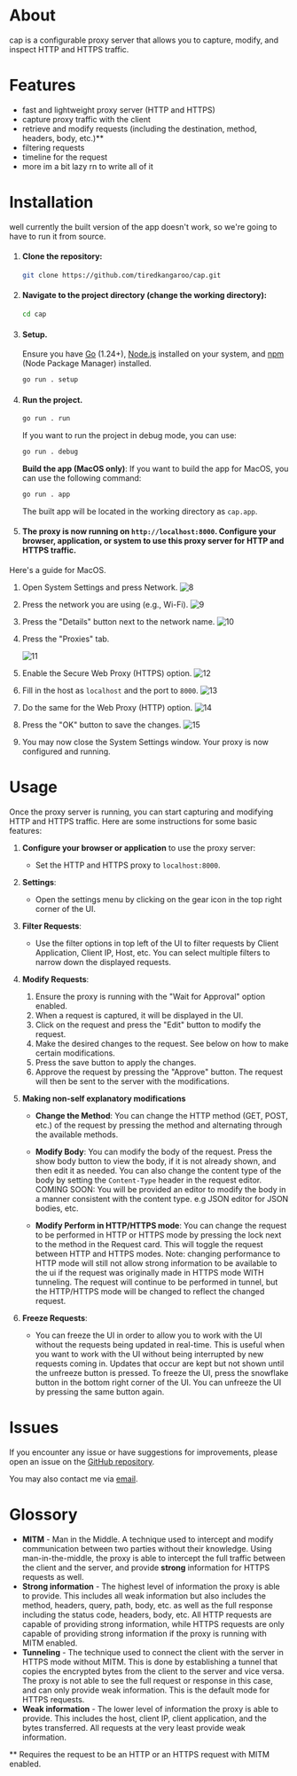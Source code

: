 # About

cap is a configurable proxy server that allows you to capture, modify, and inspect HTTP and HTTPS traffic.

# Features

- fast and lightweight proxy server (HTTP and HTTPS)
- capture proxy traffic with the client
- retrieve and modify requests (including the destination, method, headers, body, etc.)\*\*
- filtering requests
- timeline for the request
- more im a bit lazy rn to write all of it

# Installation

well currently the built version of the app doesn't work, so we're going to have to run it from source.

1. #### Clone the repository:

   ```bash
   git clone https://github.com/tiredkangaroo/cap.git
   ```

2. #### Navigate to the project directory (change the working directory):
   ```bash
   cd cap
   ```
3. #### Setup.
   Ensure you have [Go](https://go.dev/doc/install) (1.24+), [Node.js](https://nodejs.org/) installed on your system, and [npm](https://www.npmjs.com/get-npm) (Node Package Manager) installed.
   ```bash
   go run . setup
   ```
4. #### Run the project.

   ```bash
   go run . run
   ```

   If you want to run the project in debug mode, you can use:

   ```bash
   go run . debug
   ```

   **Build the app (MacOS only)**: If you want to build the app for MacOS, you can use the following command:

   ```bash
   go run . app
   ```

   The built app will be located in the working directory as `cap.app`.

5. #### The proxy is now running on `http://localhost:8000`. Configure your browser, application, or system to use this proxy server for HTTP and HTTPS traffic.

Here's a guide for MacOS.

1. Open System Settings and press Network.
   ![8](https://raw.githubusercontent.com/tiredkangaroo/cap/refs/heads/main/screenshots/8.png)
2. Press the network you are using (e.g., Wi-Fi).
   ![9](https://raw.githubusercontent.com/tiredkangaroo/cap/refs/heads/main/screenshots/9.png)
3. Press the "Details" button next to the network name.
   ![10](https://raw.githubusercontent.com/tiredkangaroo/cap/refs/heads/main/screenshots/10.png)

4. Press the "Proxies" tab.

   ![11](https://raw.githubusercontent.com/tiredkangaroo/cap/refs/heads/main/screenshots/11.png)

5. Enable the Secure Web Proxy (HTTPS) option.
   ![12](https://raw.githubusercontent.com/tiredkangaroo/cap/refs/heads/main/screenshots/12.png)

6. Fill in the host as `localhost` and the port to `8000`.
   ![13](https://raw.githubusercontent.com/tiredkangaroo/cap/refs/heads/main/screenshots/13.png)

7. Do the same for the Web Proxy (HTTP) option.
   ![14](https://raw.githubusercontent.com/tiredkangaroo/cap/refs/heads/main/screenshots/14.png)

8. Press the "OK" button to save the changes.
   ![15](https://raw.githubusercontent.com/tiredkangaroo/cap/refs/heads/main/screenshots/15.png)
9. You may now close the System Settings window. Your proxy is now configured and running.

# Usage

Once the proxy server is running, you can start capturing and modifying HTTP and HTTPS traffic. Here are some instructions for some basic features:

1. **Configure your browser or application** to use the proxy server:

   - Set the HTTP and HTTPS proxy to `localhost:8000`.

2. **Settings**:
   - Open the settings menu by clicking on the gear icon in the top right corner of the UI.
3. **Filter Requests**:

   - Use the filter options in top left of the UI to filter requests by Client Application, Client IP, Host, etc. You can select multiple filters to narrow down the displayed requests.

4. **Modify Requests**:

   1. Ensure the proxy is running with the "Wait for Approval" option enabled.
   2. When a request is captured, it will be displayed in the UI.
   3. Click on the request and press the "Edit" button to modify the request.
   4. Make the desired changes to the request. See below on how to make certain modifications.
   5. Press the save button to apply the changes.
   6. Approve the request by pressing the "Approve" button. The request will then be sent to the server with the modifications.

5. **Making non-self explanatory modifications**

   - **Change the Method**: You can change the HTTP method (GET, POST, etc.) of the request by pressing the method and alternating through the available methods.

   - **Modify Body**: You can modify the body of the request. Press the show body button to view the body, if it is not already shown, and then edit it as needed. You can also change the content type of the body by setting the `Content-Type` header in the request editor. COMING SOON: You will be provided an editor to modify the body in a manner consistent with the content type. e.g JSON editor for JSON bodies, etc.

   - **Modify Perform in HTTP/HTTPS mode**: You can change the request to be performed in HTTP or HTTPS mode by pressing the lock next to the method in the Request card. This will toggle the request between HTTP and HTTPS modes. Note: changing performance to HTTP mode will still not allow strong information to be available to the ui if the request was originally made in HTTPS mode WITH tunneling. The request will continue to be performed in tunnel, but the HTTP/HTTPS mode will be changed to reflect the changed request.

6. **Freeze Requests**:
   - You can freeze the UI in order to allow you to work with the UI without the requests being updated in real-time. This is useful when you want to work with the UI without being interrupted by new requests coming in. Updates that occur are kept but not shown until the unfreeze button is pressed. To freeze the UI, press the snowflake button in the bottom right corner of the UI. You can unfreeze the UI by pressing the same button again.

# Issues

If you encounter any issue or have suggestions for improvements, please open an issue on the [GitHub repository](https://tiredkangaroo.github.io/cap/issues).

You may also contact me via [email](mailto:ajinest6@gmail.com).

# Glossory

- **MITM** - Man in the Middle. A technique used to intercept and modify communication between two parties without their knowledge. Using man-in-the-middle, the proxy is able to intercept the full traffic between the client and the server, and provide **strong** information for HTTPS requests as well.
- **Strong information** - The highest level of information the proxy is able to provide. This includes all weak information but also includes the method, headers, query, path, body, etc. as well as the full response including the status code, headers, body, etc. All HTTP requests are capable of providing strong information, while HTTPS requests are only capable of providing strong information if the proxy is running with MITM enabled.
- **Tunneling** - The technique used to connect the client with the server in HTTPS mode without MITM. This is done by establishing a tunnel that copies the encrypted bytes from the client to the server and vice versa. The proxy is not able to see the full request or response in this case, and can only provide weak information. This is the default mode for HTTPS requests.
- **Weak information** - The lower level of information the proxy is able to provide. This includes the host, client IP, client application, and the bytes transferred. All requests at the very least provide weak information.

\*\* Requires the request to be an HTTP or an HTTPS request with MITM enabled.
